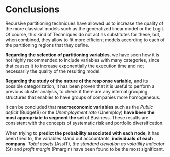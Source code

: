 # Conclusions

Recursive partitioning techniques have allowed us to increase the quality of the more classical models such as the generalized linear model or the Logit. Of course, this kind of Techniques do not act as substitutes for these, but, when combined, they allow to fit  more efficient models according to each of the partitioning regions that they define.


**Regarding the selection of partitioning variables**, we have seen how it is not  highly recommended to include variables with many categories, since that causes it to increase exponentially the execution time and not necessarily the quality of the resulting model.


**Regarding the study of the nature of the response variable,** and its possible categorization, it has been proven that it is useful to perform a previous cluster analysis, to check if there are any internal grouping structures that enables to have groups of companies more homogeneous.


It can be concluded that **macroeconomic variables** such as the *Public deficit* (BudgetB) or the *Unemployment rate* (Unemploy) **have been the most appropriate to segment the set** of Business. These results are consistent with the concepts of systematic risk and portfolio diversification.


When triying to **predict the probability associated with each node**, it has been tried to, the variables stand out accountants, **individuals of each company**. *Total assets* (AsstT), *the standard deviation as volatility indicator* (St) and *profit margin* (Pmargin) have been found to be the most significant.
